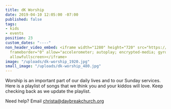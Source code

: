 ```yaml
---
title: dK Worship
date: 2019-04-10 12:05:00 -07:00
published: false
tags:
- kids
- events
position: 23
custom_dates: "----"
non_header_video_embed: <iframe width="1280" height="720" src="https://www.youtube.com/embed/videoseries?list=PLEmkzyaAYUPGEdOY_5YlFoaFJMH0AyV4E"
  frameborder="0" allow="accelerometer; autoplay; encrypted-media; gyroscope; picture-in-picture"
  allowfullscreen></iframe>
image: "/uploads/dk-worship_1920.jpg"
small_image: "/uploads/dk-worship_480.jpg"
---
```


Worship is an important part of our daily lives and to our Sunday services. Here is a playlist of songs that we think you and your kiddos will love. Keep checking back as we update the playlist. 

Need help? Email [christa@daybreakchurch.org](christa@daybreakchurch.org) 